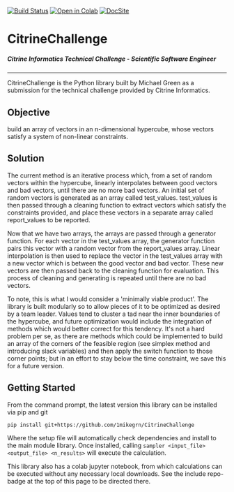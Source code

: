 [![Build Status](https://travis-ci.com/1mikegrn/CitrineChallenge.svg?branch=master)](https://travis-ci.com/1mikegrn/CitrineChallenge)
[![Open in Colab](https://colab.research.google.com/assets/colab-badge.svg)](https://colab.research.google.com/github/1mikegrn/CitrineChallenge/blob/master/colab/CitrineChallenge.ipynb)
[![DocSite](https://img.shields.io/badge/Docs-Site-blue)](https://1mikegrn.github.io/CitrineChallenge/)

# CitrineChallenge

##### Citrine Informatics Technical Challenge - Scientific Software Engineer
---

CitrineChallenge is the Python library built by Michael Green as a submission
for the technical challenge provided by Citrine Informatics.

## Objective

build an array of vectors in an n-dimensional hypercube, whose vectors
satisfy a system of non-linear constraints.

## Solution

The current method is an iterative process which, from a set of random
vectors within the hypercube, linearly interpolates between good vectors and bad
vectors, until there are no more bad vectors. An initial set of random vectors
is generated as an array called test_values. test_values is then passed through
a cleaning function to extract vectors which satisfy the constraints provided,
and place these vectors in a separate array called report_values to be reported.

Now that we have two arrays, the arrays are passed through a generator function.
For each vector in the test_values array, the generator function pairs this
vector with a random vector from the report_values array. Linear interpolation
is then used to replace the vector in the test_values array with a new vector
which is between the good vector and bad vector. These new vectors are then
passed back to the cleaning function for evaluation. This process of cleaning
and generating is repeated until there are no bad vectors.

To note, this is what I would consider a 'minimally viable product'. The library
is built modularly so to allow pieces of it to be optimized as desired by a
team leader. Values tend to cluster a tad near the inner boundaries of the
hypercube, and future optimization would include the integration of methods
which would better correct for this tendency. It's not a hard problem per se, as
there are methods which could be implemented to build an array of the corners of
the feasible region (see simplex method and introducing slack variables) and
then apply the switch function to those corner points; but in an effort to stay
below the time constraint, we save this for a future version.

## Getting Started

From the command prompt, the latest version this library can be installed
via pip and git

    pip install git+https://github.com/1mikegrn/CitrineChallenge

Where the setup file will automatically check dependencies and install
to the main module library. Once installed, calling `sampler
<input_file> <output_file> <n_results>` will execute the calculation.

This library also has a colab jupyter notebook, from which calculations can be
executed without any necessary local downloads. See the include repo-badge at
the top of this page to be directed there.
